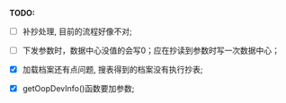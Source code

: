 **TODO:**

- [ ] 补抄处理, 目前的流程好像不对;

- [ ] 下发参数时，数据中心没值的会写0；应在抄读到参数时写一次数据中心；

- [x] 加载档案还有点问题, 搜表得到的档案没有执行抄表;

- [x] getOopDevInfo()函数要加参数;